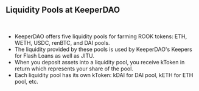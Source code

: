 ## Liquidity Pools at KeeperDAO

<br>

* KeeperDAO offers five liquidity pools for farming ROOK tokens: ETH, WETH, USDC, renBTC, and DAI pools.
* The liquidity provided by these pools is used by KeeperDAO's Keepers for Flash Loans as well as JITU.
* When you deposit assets into a liquidity pool, you receive kToken in return which represents your share of the pool. 
* Each liquidity pool has its own kToken: kDAI for DAI pool, kETH for ETH pool, etc.

